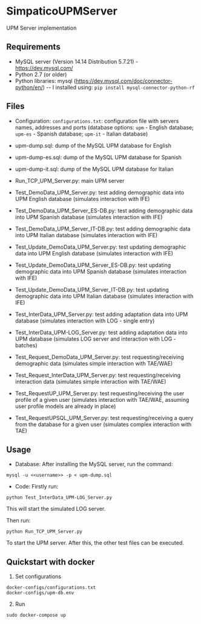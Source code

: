 # SimpaticoUPMServer
UPM Server implementation

## Requirements
- MySQL server (Version 14.14 Distribution 5.7.21) - https://dev.mysql.com/
- Python 2.7 (or older)
- Python libraries: mysql (https://dev.mysql.com/doc/connector-python/en/)
-- I installed using: `pip install mysql-connector-python-rf`

## Files
- Configuration:
`configurations.txt`: configuration file with servers names, addresses and ports (database options: `upm` - English database; `upm-es` - Spanish database; `upm-it` - Italian database)

- upm-dump.sql: dump of the MySQL UPM database for English
- upm-dump-es.sql: dump of the MySQL UPM database for Spanish
- upm-dump-it.sql: dump of the MySQL UPM database for Italian

- Run_TCP_UPM_Server.py: main UPM server

- Test_DemoData_UPM_Server.py: test adding demographic data into UPM English database (simulates interaction with IFE)
- Test_DemoData_UPM_Server_ES-DB.py: test adding demographic data into UPM Spanish database (simulates interaction with IFE)
- Test_DemoData_UPM_Server_IT-DB.py: test adding demographic data into UPM Italian database (simulates interaction with IFE)

- Test_Update_DemoData_UPM_Server.py: test updating demographic data into UPM English database (simulates interaction with IFE)
- Test_Update_DemoData_UPM_Server_ES-DB.py: test updating demographic data into UPM Spanish database (simulates interaction with IFE)
- Test_Update_DemoData_UPM_Server_IT-DB.py: test updating demographic data into UPM Italian database (simulates interaction with IFE)

- Test_InterData_UPM_Server.py: test adding adaptation data into UPM database (simulates interaction with LOG - single entry)
- Test_InterData_UPM-LOG_Server.py: test adding adaptation data into UPM database (simulates LOG server and interaction with LOG - batches)

- Test_Request_DemoData_UPM_Server.py: test requesting/receiving demographic data (simulates simple interaction with TAE/WAE)
- Test_Request_InterData_UPM_Server.py: test requesting/receiving interaction data (simulates simple interaction with TAE/WAE)
- Test_RequestUP_UPM_Server.py: test requesting/receiving the user profile of a given user (simulates interaction with TAE/WAE, assuming user profile models are already in place)
- Test_RequestUPSQL_UPM_Server.py: test requesting/receiving a query from the database for a given user (simulates complex interaction with TAE)

## Usage
- Database:
After installing the MySQL server, run the command:

`mysql -u <<username>> -p < upm-dump.sql`

- Code:
Firstly run: 

`python Test_InterData_UPM-LOG_Server.py`

This will start the simulated LOG server.

Then run:

`python Run_TCP_UPM_Server.py`

To start the UPM server. After this, the other test files can be executed.

## Quickstart with docker

1. Set configurations
```
docker-configs/configurations.txt
docker-configs/upm-db.env
```

2. Run

```
sudo docker-compose up
```
